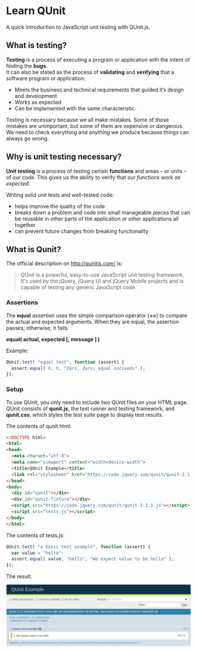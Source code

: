 # Learn QUnit

A quick introduction to JavaScript unit testing with QUnit.js.

## What is testing?  

**Testing** is a process of executing a program or application with the intent of finding the **bugs**.  
It can also be stated as the process of **validating** and **verifying** that a software program or application:  
- Meets the business and technical requirements that guided it’s design and development
- Works as expected
- Can be implemented with the same characteristic.

Testing is necessary because we all make mistakes. Some of those mistakes are unimportant, but some of them are expensive or dangerous. We need to check everything and anything we produce because things can always go wrong.

## Why is unit testing necessary?  

**Unit testing** is a process of testing certain **functions** and areas – or units – of our code. This gives us the ability to verify that our _functions work as expected_.

Writing solid unit tests and well-tested code:

- helps improve the quality of the code
- breaks down a problem and code into small manageable pieces that can be reusable in other parts of the application or other   applications all together
- can prevent future changes from breaking functionality

## What is Qunit?

The official description on http://qunitjs.com/ is:

> QUnit is a powerful, easy-to-use JavaScript unit testing framework.
  It's used by the jQuery, jQuery UI and jQuery Mobile projects and is capable of testing any generic JavaScript code.

### Assertions

The **equal** assertion uses the simple comparison operator (**==**) to compare the actual and expected arguments.
When they are equal, the assertion passes; otherwise, it fails.

**equal( actual, expected [, message ] )**

Example:

```javascript
QUnit.test( "equal test", function (assert) {
  assert.equal( 0, 0, "Zero, Zero; equal succeeds" );
});
```

### Setup

To use QUnit, you only need to include two QUnit files on your HTML page.   
QUnit consists of  **qunit.js**, the test runner and testing framework, and **qunit.css**, which styles the test suite page to display test results.

The contents of qunit.html:

```html
<!DOCTYPE html>
<html>
<head>
  <meta charset="utf-8">
  <meta name="viewport" content="width=device-width">
  <title>QUnit Example</title>
  <link rel="stylesheet" href="https://code.jquery.com/qunit/qunit-2.1.1.css">
</head>
<body>
  <div id="qunit"></div>
  <div id="qunit-fixture"></div>
  <script src="https://code.jquery.com/qunit/qunit-2.1.1.js"></script>
  <script src="tests.js"></script>
</body>
</html>
```
The contents of tests.js:

```javascript
QUnit.test( "a basic test example", function (assert) {
  var value = "hello";
  assert.equal( value, "hello", "We expect value to be hello" );
});
```

The result:

![Test result](pictures/qunit-result.png)



